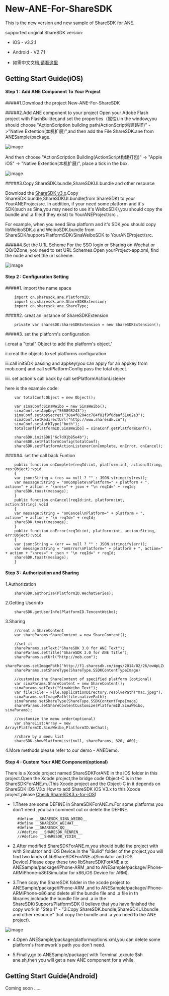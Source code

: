 # New-ANE-For-ShareSDK

This is the new version and new sample of ShareSDK for ANE.

supported original ShareSDK version:

- iOS - v3.2.1 
- Android - V2.7.1


- 如需中文文档,[请看这里](http://wiki.mob.com/sharesdk-ios-for-ane/)

## Getting Start Guide(iOS)

#### Step 1 : Add ANE Component To Your Project 

#####1.Download the project New-ANE-For-ShareSDK

#####2.Add ANE component to your project
Open your Adobe Flash project with FlashBuilder,and set the properties（属性).In the window,you should choose "ActionScription building path(ActionScript构建路径)" ->"Native Extention(本机扩展)",and then add the File ShareSDK.ane from  
 ANESample/package.

![image](http://wiki.mob.com/wp-content/uploads/2015/12/1.jpg)

And then choose "ActionScription Building(ActionScript构建打包)" -> "Apple iOS" -> "Native Extention(本机扩展)", place a tick in the box.

![image](http://wiki.mob.com/wp-content/uploads/2015/12/2.jpg)

#####3.Copy ShareSDK.bundle,ShareSDKUI.bundle and other resource

Download the [ShareSDK v3.x](https://github.com/MobClub/ShareSDK3.x-for-iOS).Copy ShareSDK.bundle,ShareSDKUI.bundle(from ShareSDK) to your  YourANEProjec/src.
In addition, if your need some platform and it's SDK(such as Sina,you may need to use it's WeiboSDK),you should copy the bundle and .a file(if they exist) to YourANEProject/src .

For example, when you need Sina platform and it's SDK,you should copy libWeiboSDK.a and WeiboSDK.bundle from ShareSDK/support/PlatformSDK/SinaWeiboSDK to YourANEProject/src.

#####4.Set the URL Scheme
For the SSO login or Sharing on Wechat or QQ/QZone, you need to set URL Schemes.Open yourProject-app.xml, find the node <iPhone><InfoAdditions> and set the url scheme.

![image](http://wiki.mob.com/wp-content/uploads/2015/12/3.jpg)


#### Step 2 : Configuration Setting 

#####1. import the name space

        import cn.sharesdk.ane.PlatformID;
        import cn.sharesdk.ane.ShareSDKExtension;
        import cn.sharesdk.ane.ShareType;

#####2. creat an instance of ShareSDKExtension

        private var shareSDK:ShareSDKExtension = new ShareSDKExtension();

#####3. set the platform's configuration

i.creat a "total" Object to add the platform's object.'

ii.creat the objects to set platforms configuration

iii.call initSDK passing and appkey(you can apply for an appkey from mob.com) and call setPlatformConfig pass the total object.

iiii. set action's call back by call setPlatformActionListener 

here is the example code:

        var totalConf:Object = new Object();

        var sinaConf:SinaWeibo = new SinaWeibo();				
        sinaConf.setAppKey("568898243");
        sinaConf.setAppSecret("38a4f8204cc784f81f9f0daaf31e02e3");
        sinaConf.setRedirectUrl("http://www.sharesdk.cn");
        sinaConf.setAuthType("both");
        totalConf[PlatformID.SinaWeibo] = sinaConf.getPlatformConf();

        shareSDK.initSDK("6c7d91b85e4b");  
        shareSDK.setPlatformConfig(totalConf);
        shareSDK.setPlatformActionListener(onComplete, onError, onCancel);


#####4. set the call back Funtion

        public function onComplete(reqId:int, platform:int, action:String, res:Object):void
        {
        var json:String = (res == null ? "" : JSON.stringify(res));
        var message:String = "onComplete\nPlatform=" + platform + ", action=" + action + "\nres=" + json + "\n reqId=" + reqId;
        shareSDK.toast(message);
        }		
        public function onCancel(reqId:int, platform:int, action:String):void 
        {
        var message:String = "onCancel\nPlatform=" + platform + ", action=" + action + "\n reqId=" + reqId;
        shareSDK.toast(message);
        }		
        public function onError(reqId:int, platform:int, action:String, err:Object):void 
        {
        var json:String = (err == null ? "" : JSON.stringify(err));
        var message:String = "onError\nPlatform=" + platform + ", action=" + action + "\nres=" + json + "\n reqId=" + reqId;
        shareSDK.toast(message);
        }


#### Step 3 : Authorization and Sharing

1.Authorization

        shareSDK.authorize(PlatformID.WechatSeries);

2.Getting Userinfo

        shareSDK.getUserInfo(PlatformID.TencentWeibo);

3.Sharing

        //creat a ShareContent
        var shareParams:ShareContent = new ShareContent();
        
        //set it
        shareParams.setText("ShareSDK 3.0 for ANE Text");
        shareParams.setTitle("ShareSDK 3.0 for ANE Title");
        shareParams.setUrl("http://mob.com");
        shareParams.setImagePath("http://f1.sharesdk.cn/imgs/2014/02/26/owWpLZo_638x960.jpg");
        shareParams.setShareType(ShareType.SSDKContentTypeImage)

        //customize the ShareContent of specified platform (optional)	
        var sinaParams:ShareContent = new ShareContent();
        sinaParams.setText("SinaWeibo Text");
        var file:File = File.applicationDirectory.resolvePath("mac.jpeg");
        sinaParams.setImagePath(file.nativePath);
        sinaParams.setShareType(ShareType.SSDKContentTypeImage)
        shareParams.setShareContentCustomize(PlatformID.SinaWeibo, sinaParams);
    
        //customize the menu order(optional)
        var shareList:Array = new Array(PlatformID.SinaWeibo,PlatformID.WeChat);
        
        //share by a menu list
        shareSDK.showPlatformList(null, shareParams, 320, 460);

4.More methods please refer to our demo - ANEDemo.


#### Step 4 : Custom Your ANE Component(optional)

There is a Xcode project named ShareSDKForANE in the iOS folder in this project.Open the Xcode project,the bridge code Object-C is in the ShareSDKForANE.m.(This Xcode project and the Object-C in it depends on ShareSDK iOS V3.x.How to add ShareSDK iOS V3.x to this Xcode project,please [Check  ShareSDK3.x-for-iOS](https://github.com/MobClub/ShareSDK3.x-for-iOS))

- 1.There are some DEFINE in ShareSDKForANE.m.For some platforms you don't need ,you can comment out or delete the DEFINE.

        #define __SHARESDK_SINA_WEIBO__
        #define __SHARESDK_WECHAT__
        #define __SHARESDK_QQ__
        //#define __SHARESDK_RENREN__
        //#define __SHARESDK_YIXIN__

- 2.After modified ShareSDKForANE.m,you should build the project with with Simulator and iOS Device.In the "Bulid" folder of the project,you will find two kinds of libShareSDKForANE.a(Simulator and iOS Device).Please copy these  two libShareSDKForANE.a to ANESample/package/iPhone-ARM ,and to ANESample/package/iPhone-ARMiPhone-x86(Simulator for x86,iOS Device for ARM).

- 3.Then copy the ShareSDK folder in the xcode project to ANESample/package/iPhone-ARM ,and to ANESample/package/iPhone-ARMiPhone-x86,and delete all the bundle file and .a file in th libraries,incldude the bundle file and .a in the ShareSDK/Support/PlatformSDK (I believe that you have finished the copy work in "Step 1" - "3.Copy ShareSDK.bundle,ShareSDKUI.bundle and other resource" that copy the bundle and .a you need to the ANE project).

![image](http://wiki.mob.com/wp-content/uploads/2015/12/123.jpg)

- 4.Open ANESample/package/platformoptions.xml,you can delete some platform's framework's path you don't need.

- 5.Finally,go to ANESample/package/ with Terminal ,excute $sh ane.sh,then you will get a new ANE component for a while.

## Getting Start Guide(Android)

Coming soon ......
